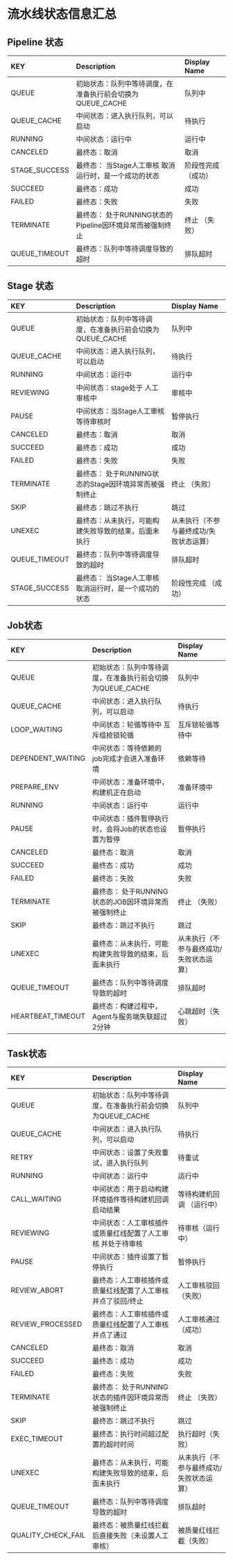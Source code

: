 # 流水线状态信息汇总

## Pipeline 状态

| KEY | Description | Display Name |
| :--- | :--- | :--- |
| QUEUE | 初始状态：队列中等待调度，在准备执行前会切换为QUEUE\_CACHE | 队列中 |
| QUEUE\_CACHE | 中间状态：进入执行队列，可以启动 | 待执行 |
| RUNNING | 中间状态：运行中 | 运行中 |
| CANCELED | 最终态：取消 | 取消 |
| STAGE\_SUCCESS | 最终态： 当Stage人工审核 取消运行时，是一个成功的状态 | 阶段性完成 （成功） |
| SUCCEED | 最终态：成功 | 成功 |
| FAILED | 最终态：失败 | 失败 |
| TERMINATE | 最终态： 处于RUNNING状态的Pipeline因环境异常而被强制终止 | 终止 （失败） |
| QUEUE\_TIMEOUT | 最终态：队列中等待调度导致的超时 | 排队超时 |

## Stage 状态

| KEY | Description | Display Name |
| :--- | :--- | :--- |
| QUEUE | 初始状态：队列中等待调度，在准备执行前会切换为QUEUE\_CACHE | 队列中 |
| QUEUE\_CACHE | 中间状态：进入执行队列，可以启动 | 待执行 |
| RUNNING | 中间状态：运行中 | 运行中 |
| REVIEWING | 中间状态：stage处于 人工审核中 | 审核中 |
| PAUSE | 中间状态：当Stage人工审核 等待审核时 | 暂停执行 |
| CANCELED | 最终态：取消 | 取消 |
| SUCCEED | 最终态：成功 | 成功 |
| FAILED | 最终态：失败 | 失败 |
| TERMINATE | 最终态： 处于RUNNING状态的Stage因环境异常而被强制终止 | 终止 （失败） |
| SKIP | 最终态：跳过不执行 | 跳过 |
| UNEXEC | 最终态：从未执行，可能构建失败导致的结束，后面未执行 | 从未执行（不参与最终成功/失败状态运算） |
| QUEUE\_TIMEOUT | 最终态：队列中等待调度导致的超时 | 排队超时 |
| STAGE\_SUCCESS | 最终态： 当Stage人工审核 取消运行时，是一个成功的状态 | 阶段性完成 （成功） |

## Job状态

| KEY | Description | Display Name |
| :--- | :--- | :--- |
| QUEUE | 初始状态：队列中等待调度，在准备执行前会切换为QUEUE\_CACHE | 队列中 |
| QUEUE\_CACHE | 中间状态：进入执行队列，可以启动 | 待执行 |
| LOOP\_WAITING | 中间状态：轮循等待中 互斥组抢锁轮循 | 互斥锁轮循等待中 |
| DEPENDENT\_WAITING | 中间状态：等待依赖的job完成才会进入准备环境 | 依赖等待 |
| PREPARE\_ENV | 中间状态：准备环境中，构建机正在启动 | 准备环境中 |
| RUNNING | 中间状态：运行中 | 运行中 |
| PAUSE | 中间状态：插件暂停执行时，会将Job的状态也设置为暂停 | 暂停执行 |
| CANCELED | 最终态：取消 | 取消 |
| SUCCEED | 最终态：成功 | 成功 |
| FAILED | 最终态：失败 | 失败 |
| TERMINATE | 最终态： 处于RUNNING状态的JOB因环境异常而被强制终止 | 终止 （失败） |
| SKIP | 最终态：跳过不执行 | 跳过 |
| UNEXEC | 最终态：从未执行，可能构建失败导致的结束，后面未执行 | 从未执行（不参与最终成功/失败状态运算） |
| QUEUE\_TIMEOUT | 最终态：队列中等待调度导致的超时 | 排队超时 |
| HEARTBEAT\_TIMEOUT | 最终态：构建过程中，Agent与服务端失联超过2分钟 | 心跳超时（失败） |

## Task状态

| KEY | Description | Display Name |
| :--- | :--- | :--- |
| QUEUE | 初始状态：队列中等待调度，在准备执行前会切换为QUEUE\_CACHE | 队列中 |
| QUEUE\_CACHE | 中间状态：进入执行队列，可以启动 | 待执行 |
| RETRY | 中间状态：设置了失败重试，进入执行队列 | 待重试 |
| RUNNING | 中间状态：运行中 | 运行中 |
| CALL\_WAITING | 中间状态：用于启动构建环境插件等待构建机回调启动结果 | 等待构建机回调 （运行中） |
| REVIEWING | 中间状态：人工审核插件或质量红线配置了人工审核 并处于待审核 | 待审核（运行中） |
| PAUSE | 中间状态：插件设置了暂停执行 | 暂停执行 |
| REVIEW\_ABORT | 最终态：人工审核插件或质量红线配置了人工审核 并点了驳回/终止 | 人工审核驳回（失败） |
| REVIEW\_PROCESSED | 最终态：人工审核插件或质量红线配置了人工审核 并点了通过 | 人工审核通过（成功） |
| CANCELED | 最终态：取消 | 取消 |
| SUCCEED | 最终态：成功 | 成功 |
| FAILED | 最终态：失败 | 失败 |
| TERMINATE | 最终态： 处于RUNNING状态的插件因环境异常而被强制终止 | 终止 （失败） |
| SKIP | 最终态：跳过不执行 | 跳过 |
| EXEC\_TIMEOUT | 最终态：执行时间超过配置的超时时间 | 执行超时（失败） |
| UNEXEC | 最终态：从未执行，可能构建失败导致的结束，后面未执行 | 从未执行（不参与最终成功/失败状态运算） |
| QUEUE\_TIMEOUT | 最终态：队列中等待调度导致的超时 | 排队超时 |
| QUALITY\_CHECK\_FAIL | 最终态：被质量红线拦截后直接失败（未设置人工审核） | 被质量红线拦截（失败） |

